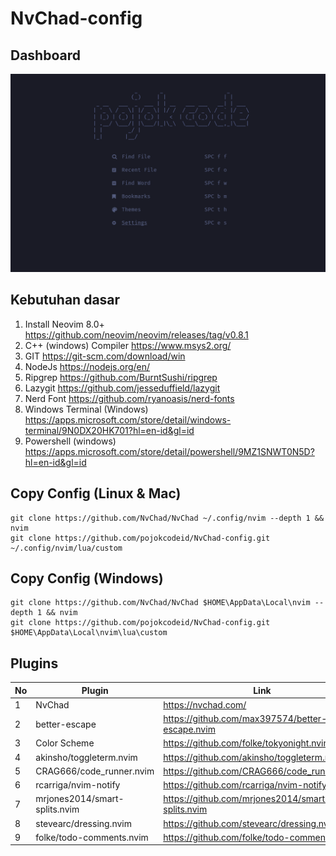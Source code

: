 # NvChad-config

## Dashboard

![home!](img/dashboard.png)

## Kebutuhan dasar

1. Install Neovim 8.0+ https://github.com/neovim/neovim/releases/tag/v0.8.1
2. C++ (windows) Compiler https://www.msys2.org/
3. GIT https://git-scm.com/download/win
4. NodeJs https://nodejs.org/en/
5. Ripgrep https://github.com/BurntSushi/ripgrep
6. Lazygit https://github.com/jesseduffield/lazygit
7. Nerd Font https://github.com/ryanoasis/nerd-fonts
8. Windows Terminal (Windows) https://apps.microsoft.com/store/detail/windows-terminal/9N0DX20HK701?hl=en-id&gl=id
9. Powershell (windows) https://apps.microsoft.com/store/detail/powershell/9MZ1SNWT0N5D?hl=en-id&gl=id

## Copy Config (Linux & Mac)

```
git clone https://github.com/NvChad/NvChad ~/.config/nvim --depth 1 && nvim
git clone https://github.com/pojokcodeid/NvChad-config.git ~/.config/nvim/lua/custom
```

## Copy Config (Windows)

```
git clone https://github.com/NvChad/NvChad $HOME\AppData\Local\nvim --depth 1 && nvim
git clone https://github.com/pojokcodeid/NvChad-config.git $HOME\AppData\Local\nvim\lua\custom
```

## Plugins

| No  | Plugin                        | Link                                             |
| --- | ----------------------------- | ------------------------------------------------ |
| 1   | NvChad                        | https://nvchad.com/                              |
| 2   | better-escape                 | https://github.com/max397574/better-escape.nvim  |
| 3   | Color Scheme                  | https://github.com/folke/tokyonight.nvim         |
| 4   | akinsho/toggleterm.nvim       | https://github.com/akinsho/toggleterm.nvim       |
| 5   | CRAG666/code_runner.nvim      | https://github.com/CRAG666/code_runner.nvim      |
| 6   | rcarriga/nvim-notify          | https://github.com/rcarriga/nvim-notify          |
| 7   | mrjones2014/smart-splits.nvim | https://github.com/mrjones2014/smart-splits.nvim |
| 8   | stevearc/dressing.nvim        | https://github.com/stevearc/dressing.nvim        |
| 9   | folke/todo-comments.nvim      | https://github.com/folke/todo-comments.nvim      |
